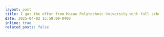 ```yaml
---
layout: post
title: I got the offer from Macau Polytechnic University with full scholarship. 
date: 2025-04-02 15:59:00-0400
inline: true
related_posts: false
---
```

